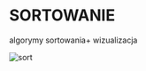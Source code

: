 # SORTOWANIE
algorymy sortowania+ wizualizacja 


![sort](https://github.com/acadiuss/SORTOWANIE/assets/84239509/6b2af82a-e424-4019-a088-8db3e04ef312)

